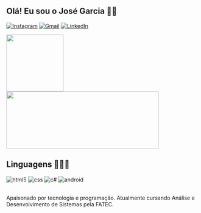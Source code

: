 ## Olá! Eu sou o José Garcia 🖐🏽

[![Instagram](https://img.shields.io/badge/Instagram-E4405F?style=for-the-badge&logo=instagram&logoColor=white)](https://www.instagram.com/ojosegarcia2003)
[![Gmail](https://img.shields.io/badge/Gmail-D14836?style=for-the-badge&logo=gmail&logoColor=white)](mailto:josecarlosgarciajunior2003@gmail.com)
[![LinkedIn](https://img.shields.io/badge/LinkedIn-0077B5?style=for-the-badge&logo=linkedin&logoColor=white)](https://www.linkedin.com/in/ojosegarcia)

<div>
<img height="150px" src="https://github-readme-stats.vercel.app/api?username=ojosegarcia&show_icons=true&theme=merko"/>
<img height="150px" width="400px" src="https://github-readme-stats.vercel.app/api/top-langs/?username=ojosegarcia&layout=compact&theme=merko"/>
</div>


## Linguagens 🧑🏽‍💻

<div style="display: inline_block">
<img align="center" alt="html5" src="https://img.shields.io/badge/HTML5-E34F26?style=for-the-badge&logo=html5&logoColor=white" />
<img align="center" alt="css" src="https://img.shields.io/badge/CSS3-1572B6?style=for-the-badge&logo=css3&logoColor=white" />
<img align="center" alt="c#" src="https://img.shields.io/badge/C%23-239120?style=for-the-badge&logo=c-sharp&logoColor=white" />
<img align="center" alt="android" src="https://img.shields.io/badge/Android-3DDC84?style=for-the-badge&logo=android&logoColor=white" />
</div><br/>

Apaixonado por tecnologia e programação. Atualmente cursando Análise e Desenvolvimento de Sistemas pela FATEC.
